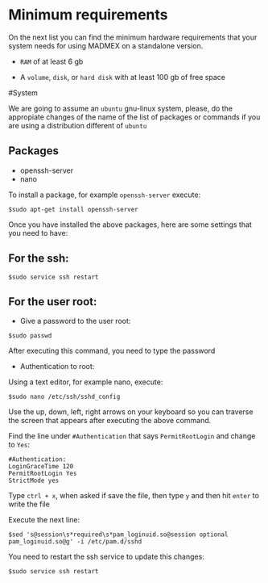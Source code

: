 # Minimum requirements

On the next list you can find the minimum hardware requirements that your system needs for using MADMEX on a standalone version. 

* `RAM` of at least 6 gb

* A `volume`, `disk`, or `hard disk` with at least 100 gb of free space

#System

We are going to assume an `ubuntu` gnu-linux system, please, do the appropiate changes of the name of the list of packages or commands if you are using a distribution different of `ubuntu`

## Packages

* openssh-server
* nano

To install a package, for example `openssh-server` execute:

```
$sudo apt-get install openssh-server
```

Once you have installed the above packages, here are some settings that you need to have:

## For the ssh:

```
$sudo service ssh restart
```

## For the user root:

* Give a password to the user root:

```
$sudo passwd
```
After executing this command, you need to type the password

* Authentication to root:

Using a text editor, for example nano, execute:

```
$sudo nano /etc/ssh/sshd_config
```

Use the up, down, left, right arrows on your keyboard so you can traverse the screen that appears after executing the above command.

Find the line under `#Authentication` that says `PermitRootLogin` and change to `Yes`:

```
#Authentication:
LoginGraceTime 120
PermitRootLogin Yes
StrictMode yes
```
Type `ctrl + x`, when asked if save the file, then type `y` and then hit `enter` to write the file

Execute the next line:

```
$sed 's@session\s*required\s*pam_loginuid.so@session optional pam_loginuid.so@g' -i /etc/pam.d/sshd
```

You need to restart the ssh service to update this changes:

```
$sudo service ssh restart
```


